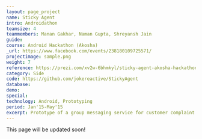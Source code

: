```yaml
---
layout: page_project
name: Sticky Agent
intro: Androidathon
teamsize: 4
teammembers: Manan Gakhar, Naman Gupta, Shreyansh Jain	
guide:
course: Android Hackathon (Akosha)
_url: https://www.facebook.com/events/238180109725571/
projectimage: sample.png
weight: 7
reference: https://prezi.com/xv2w-6bhmkyl/sticky-agent-akosha-hackathon/
category: Side
code: https://github.com/jokereactive/StickyAgent
database:
demo:
special:
technology: Android, Prototyping
period: Jan'15-May'15
excerpt: Prototype of a group messaging service for customer complaint redressal. The idea is to reconnect with the same agent on our issue follow-up to remove the requirement of the customre explaining his/her problem again(Hence, the word "sticky"). Our team finished in the top 10 among 25 teams.
---
```

This page will be updated soon!